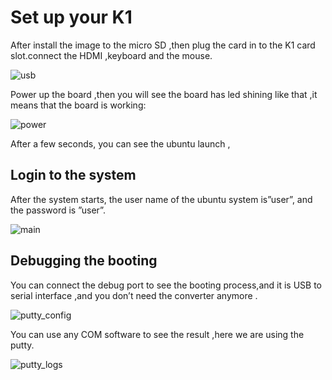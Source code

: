 # Set up your K1
After install the image to the micro SD ,then plug the card in to the K1 card slot.connect the HDMI ,keyboard and the mouse.

![usb](/img/k1/getting-started/peripherals/usb_connect.png)


Power up the board ,then you will see the board has led shining like that ,it means that the board is working:

![power](/img/k1/getting-started/peripherals/power_connect.png)


After a few seconds, you can see the ubuntu launch ,


## Login to the system
After the system starts, the user name of the ubuntu system is”user”, and the password is ”user”.

![main](/img/k1/os/bianbuos.png)

## Debugging the booting 
You can connect the debug port to see the booting process,and it is USB to serial interface ,and you don’t need the converter anymore .

![putty_config](/img/k1/getting-started/peripherals/putty_config.png)

You can use any COM software to see the result ,here we are using the putty.

![putty_logs](/img/k1/getting-started/peripherals/putty_logs.png)

